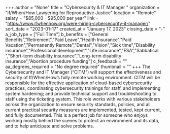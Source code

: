 +++
author = "None"
title = "Cybersecurity & IT Manager "
organization = "If/When/How Lawyering for Reproductive Justice"
location = "Remote"
salary = "$85,000 - $95,000 per year"
link = "https://www.ifwhenhow.org/were-hiring-cybersecurity-it-manager/"
sort_date = "2023-01-17"
created_at = "January 17, 2023"
closing_date = "-"
a_job_type = ["Full Time"]
b_benefits = ["General Benefits","Retirement","Paid Leave","Health Insurance","Paid Vacation","Permanently Remote","Dental","Vision","Sick time","Disability insurance","Professional development","Life insurance","FSA","Sabbatical ","Short-term disability insurance","Long-term disability insurance","Abortion procedure funding"]
c_feedback = ""
aa_degrees_required = "No degree required"
thumbnail = ""
+++
The Cybersecurity and IT Manager (“CITM”) will support the effectiveness and security of If/When/How’s fully remote working environment. CITM will be responsible for the effective application of cloud-based cybersecurity practices, coordinating cybersecurity trainings for staff, and implementing system hardening; and provide technical support and troubleshooting to staff using the ticketing system. This role works with various stakeholders across the organization to ensure security standards, policies, and all current practical security measures are implemented, tested, kept current, and fully documented. This is a perfect job for someone who enjoys working mostly behind the scenes to protect an environment and its data, and to help anticipate and solve problems. 
